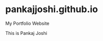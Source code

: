 # pankajjoshi.github.io
My Portfolio Website
<!DOCTYPE html>
<html lang="en">
<head>
    <meta charset="UTF-8">
    <meta name="viewport" content="width=device-width, initial-scale=1.0">
    <title>Pankaj Joshi</title>
</head>
<body>
    This is Pankaj Joshi
</body>
</html>
